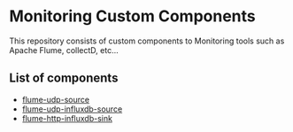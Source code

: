 # Monitoring Custom Components
This repository consists of custom components to Monitoring tools such as Apache Flume, collectD, etc...

## List of components
+ [flume-udp-source](flume-udp-source)
+ [flume-udp-influxdb-source](flume-udp-influxdb-source)
+ [flume-http-influxdb-sink](flume-http-influxdb-sink)

